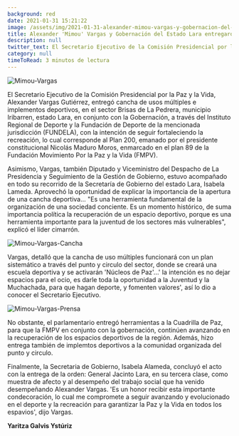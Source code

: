 ```yaml
---
background: red
date: 2021-01-31 15:21:22
image: /assets/img/2021-01-31-alexander-mimou-vargas-y-gobernacion-del-estado-lara-entregaron-cancha-de-usos-multiples/img-1.jpg
title: Alexander 'Mimou' Vargas y Gobernación del Estado Lara entregaron cancha de usos múltiples 
description: null
twitter_text: El Secretario Ejecutivo de la Comisión Presidencial por la Paz y la Vida, Alexander Vargas Gutiérrez, entregó cancha de usos múltiples e implementos deportivos
category: null
timeToRead: 3 minutos de lectura
---
```


![Mimou-Vargas](/assets/img/2021-01-31-alexander-mimou-vargas-y-gobernacion-del-estado-lara-entregaron-cancha-de-usos-multiples/img-1.jpg)

El Secretario Ejecutivo de la Comisión Presidencial por la Paz y la Vida, Alexander Vargas Gutiérrez, entregó cancha de usos múltiples e implementos deportivos, en el sector Brisas de La Pedrera, municipio Iribarren, estado Lara, en conjunto con la Gobernación, a través del Instituto Regional de Deporte y la Fundación de Deporte de la mencionada jurisdicción (FUNDELA), con la intención de seguir fortaleciendo la recreación, lo cual corresponde al Plan 200, emanado por el presidente constitucional Nicolás Maduro Moros, enmarcado en el plan 89 de la Fundación Movimiento Por la Paz y la Vida (FMPV).

Asimismo, Vargas, también Diputado y Viceministro del Despacho de La Presidencia y Seguimiento de la Gestión de Gobierno, estuvo acompañado en todo su recorrido de la Secretaría de Gobierno del estado Lara, Isabela Lameda. Aprovechó la oportunidad de explicar la importancia de la apertura de una cancha deportiva... "Es una herramienta fundamental de la organización de una sociedad conciente. Es un momento histórico, de suma importancia política la recuperación de un espacio deportivo, porque es una herramienta importante para la juventud de los sectores más vulnerables", explicó el líder cimarrón. 

![Mimou-Vargas-Cancha](/assets/img/2021-01-31-alexander-mimou-vargas-y-gobernacion-del-estado-lara-entregaron-cancha-de-usos-multiples/img-3.jpg)


Vargas, detalló que la cancha de uso múltiples funcionará con un plan sistemático a través del punto y circulo del sector, donde se creará una escuela deportiva y se activarán 'Núcleos de Paz'...' la intención es no dejar espacios para el ocio, es darle toda la oportunidad a la Juventud y la Muchachada, para que hagan deporte, y fomenten valores', así lo dio a conocer el Secretario Ejecutivo. 

![Mimou-Vargas-Prensa](/assets/img/2021-01-31-alexander-mimou-vargas-y-gobernacion-del-estado-lara-entregaron-cancha-de-usos-multiples/img-2.jpg)


No obstante, el parlamentario entregó herramientas a la Cuadrilla de Paz, para que la FMPV en conjunto con la gobernación, continúen avanzando en la recuperación de los espacios deportivos de la región. Además, hizo entrega también de implemtos deportivos a la comunidad organizada del punto y circulo.

Finalmente, la Secretaria de Gobierno, Isabela Alameda, concluyó el acto con la entrega de la orden: General Jacinto Lara, en su tercera clase, como muestra de afecto y al desempeño del trabajo social que ha venido desempeñando Alexander Vargas. 'Es un honor recibir esta importante condecoración, lo cual me compromete a seguir avanzando y evolucionado en el deporte y la recreación para garantizar la Paz y la Vida en todos los espavios', dijo Vargas.

**Yaritza Galvis Ystúriz**
